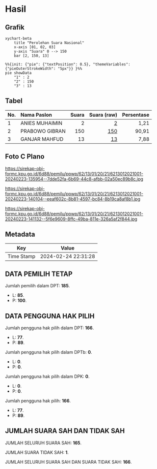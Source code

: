 # Hasil

## Grafik

```mermaid
xychart-beta
    title "Perolehan Suara Nasional"
    x-axis [01, 02, 03]
    y-axis "Suara" 0 --> 150
    bar [2, 150, 13]
```

```mermaid
%%{init: {"pie": {"textPosition": 0.5}, "themeVariables": {"pieOuterStrokeWidth": "5px"}} }%%
pie showData
    "1" : 2
    "2" : 150
    "3" : 13
```

## Tabel

| No. | Nama Paslon    | Suara | Suara (raw) | Persentase |
|:--- |:-------------- | -----:| -----------:| ----------:|
| 1   | ANIES MUHAIMIN | 2     | [2][p-1]    | 1,21       |
| 2   | PRABOWO GIBRAN | 150   | [150][p-2]  | 90,91      |
| 3   | GANJAR MAHFUD  | 13    | [13][p-3]   | 7,88       |


[p-1]: https://github.com/gigit-pemilu/pemilu-2024/blob/main/pilpres/hitung-suara/sub/62-kalimantan-tengah/sub/13-barito-timur/sub/01-dusun-timur/sub/2021-mangkarap/sub/001-tps/sub/paslon-1.txt
[p-2]: https://github.com/gigit-pemilu/pemilu-2024/blob/main/pilpres/hitung-suara/sub/62-kalimantan-tengah/sub/13-barito-timur/sub/01-dusun-timur/sub/2021-mangkarap/sub/001-tps/sub/paslon-2.txt
[p-3]: https://github.com/gigit-pemilu/pemilu-2024/blob/main/pilpres/hitung-suara/sub/62-kalimantan-tengah/sub/13-barito-timur/sub/01-dusun-timur/sub/2021-mangkarap/sub/001-tps/sub/paslon-3.txt

## Foto C Plano

https://sirekap-obj-formc.kpu.go.id/6d88/pemilu/ppwp/62/13/01/20/21/6213012021001-20240223-135954--7dde52fa-6b69-44c8-afbb-02a50ec89b8c.jpg

https://sirekap-obj-formc.kpu.go.id/6d88/pemilu/ppwp/62/13/01/20/21/6213012021001-20240223-140104--eeaf602c-8b81-4597-bc84-8b19ca8af8b1.jpg

https://sirekap-obj-formc.kpu.go.id/6d88/pemilu/ppwp/62/13/01/20/21/6213012021001-20240223-141132--5f6e9609-8ffc-49ba-811e-326a5af2f844.jpg


## Metadata

| Key        | Value               |
| ---------- | ------------------- |
| Time Stamp | 2024-02-24 22:31:28 |


## DATA PEMILIH TETAP

Jumlah pemilih dalam DPT: **185**.
 * L: **85**.
 * P: **100**.

## DATA PENGGUNA HAK PILIH

Jumlah pengguna hak pilih dalam DPT: **166**.
 * L: **77**.
 * P: **89**.

Jumlah pengguna hak pilih dalam DPTb: **0**.
 * L: **0**.
 * P: **0**.

Jumlah pengguna hak pilih dalam DPK: **0**.
 * L: **0**.
 * P: **0**.

Jumlah pengguna hak pilih: **166**.
 * L: **77**.
 * P: **89**.

## JUMLAH SUARA SAH DAN TIDAK SAH

JUMLAH SELURUH SUARA SAH: **165**.

JUMLAH SUARA TIDAK SAH: **1**.

JUMLAH SELURUH SUARA SAH DAN SUARA TIDAK SAH: **166**.


